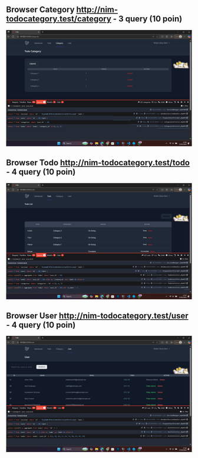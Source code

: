 ## Browser Category http://nim-todocategory.test/category - 3 query (10 poin)
![alt text](<screenshot/tugas9/Category.png>)

## Browser Todo http://nim-todocategory.test/todo - 4 query (10 poin)
![alt text](<screenshot/tugas9/todo.png>)

## Browser User http://nim-todocategory.test/user - 4 query (10 poin)
![alt text](<screenshot/tugas9/user.png>)
